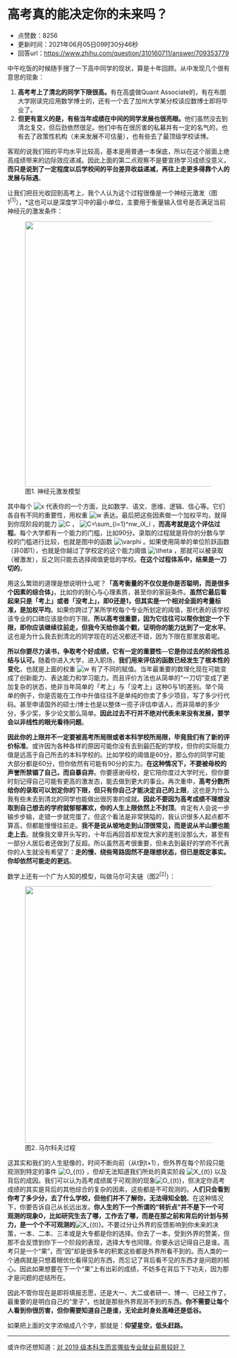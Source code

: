 # 高考真的能决定你的未来吗？
- 点赞数：8256
- 更新时间：2021年06月05日09时30分46秒
- 回答url：https://www.zhihu.com/question/310160711/answer/709353779
<body>
 <a href="https://www.zhihu.com/zvideo/1384437947845005312" data-draft-node="block" data-draft-type="link-card"></a>
 <p data-pid="nQVGJWNt">中午吃饭的时候随手搜了一下高中同学的现状，算是十年回顾。从中发现几个很有意思的现象：</p>
 <ol>
  <li data-pid="4okVC3Ho"><b>高考考上了清北的同学下限很高。</b>有在高盛做Quant Associate的，有在布朗大学刚读完应用数学博士的，还有一个去了加州大学某分校读应数博士即将毕业了。</li>
  <li data-pid="w-eI8kWH"><b>但更有意义的是，有些当年成绩在中间的同学发展也很亮眼。</b>他们虽然没去到清北复交，但后劲依然很足。他们中有在很厉害的私募并有一定的名气的，也有去了政策性机构（未来发展不可估量），也有些去了最顶级学校读博。</li>
 </ol>
 <p data-pid="F13V-CtO">客观的说我们班的平均水平比较高，基本是用普通一本保底，所以在这个层面上绝高成绩带来的边际效应递减。因此上面的第二点观察不是要宣扬学习成绩没意义，<b>而只是说到了一定程度以后学校间的平台差异收益递减，再往上走更多得靠个人的发展与际遇</b>。</p>
 <p data-pid="kYkdNoML">让我们把目光收回到高考上，我个人认为这个过程很像是一个神经元激发（图1<sup data-text="" data-url="https://en.wikibooks.org/wiki/Artificial_Neural_Networks/Activation_Functions" data-draft-node="inline" data-draft-type="reference" data-numero="1">[1]</sup>），*这也可以是深度学习中的最小单位，主要用于衡量输入信号是否满足当前神经元的激发条件：</p>
 <figure data-size="normal">
  <img src="https://picx.zhimg.com/50/v2-836686346cd99a32682b4b24d108eacc_720w.jpg?source=1940ef5c" data-size="normal" data-rawwidth="600" data-rawheight="285" data-original-token="v2-836686346cd99a32682b4b24d108eacc" data-default-watermark-src="https://picx.zhimg.com/50/v2-a25bbe5b8a179b0e6b27bbbd1801b11c_720w.jpg?source=1940ef5c" class="origin_image zh-lightbox-thumb" width="600" data-original="https://picx.zhimg.com/v2-836686346cd99a32682b4b24d108eacc_r.jpg?source=1940ef5c">
  <figcaption>
   图1. 神经元激发模型
  </figcaption>
 </figure>
 <p data-pid="d6g8KagB">其中每个 <img src="https://www.zhihu.com/equation?tex=x" alt="x" eeimg="1"> 代表你的一个方面，比如数学、语文、思维、逻辑、信心等。它们各自有不同的重要性，用权重 <img src="https://www.zhihu.com/equation?tex=w" alt="w" eeimg="1"> 表达。最后把这些因素做一个加权平均，就得到你现阶段的能力 <img src="https://www.zhihu.com/equation?tex=C" alt="C" eeimg="1"> ， <img src="https://www.zhihu.com/equation?tex=C%3D%5Csum_%7Bi%3D1%7D%5Enw_iX_i" alt="C=\sum_{i=1}^nw_iX_i" eeimg="1"> ，<b>而高考就是这个评估过程</b>。每个大学都有一个能力的门槛，比如90分。录取的过程就是将你的分数与学校的门槛进行比较，也就是图中的函数 <img src="https://www.zhihu.com/equation?tex=%5Cvarphi" alt="\varphi" eeimg="1"> 。如果使用简单的单位阶跃函数（非0即1），也就是你越过了学校定的这个能力阈值 <img src="https://www.zhihu.com/equation?tex=%5Ctheta" alt="\theta" eeimg="1"> ，那就可以被录取（被激发），反之则只能去选择阈值更低的学校。<b>在这个过程体系中，结果是一刀切的</b>。</p>
 <p data-pid="O_piC2He">用这么繁琐的道理是想说明什么呢？<b>「高考衡量的不仅仅是你是否聪明，而是很多个因素的综合体」</b>，比如你的耐心与心理素质，甚至你的家庭条件。<b>虽然它最后看起来只是「考上」或者「没考上」，即0还是1，但其实是一个相对全面的考量标准，是加权平均</b>。如果你跨过了某所学校每个专业所划定的阈值，那代表的该学校该专业的口碑应该是你的下限。<b>所以高考很重要，因为它往往可以帮你划定一个下限，即你应该继续往前走，但我今天给你盖个戳，证明你的能力达到了一定水平</b>。这也是为什么我去到清北的同学现在的近况都还不错，因为下限在那里放着呢。</p>
 <p data-pid="hFRwRCJG"><b>所以你要尽力读书，争取考个好成绩，它有一定的重要性</b>—<b>它是你过去的阶段性总结与认可。</b>随着你进入大学，进入职场，<b>我们用来评估的函数已经发生了根本性的变化</b>，也就是上面的权重 <img src="https://www.zhihu.com/equation?tex=w" alt="w" eeimg="1"> 有了不同的赋值。当年最重要的数理化现在可能变成了创新能力、表达能力和学习能力。而且评价方法也从简单的“一刀切”变成了更加复杂的状态，绝非当年简单的「考上」与「没考上」这种0与1的差别。举个简单的例子，你是否能在工作中升值往往不是单纯的你卖了多少项目，写了多少行代码。甚至申请国外的硕士/博士也是以整体一揽子评估申请人，而非简单的多少分，多少奖，多少论文那么简单。<b>因此过去不行并不绝对代表未来没有发展，要学会以非线性的眼光看待问题</b>。</p>
 <p data-pid="P7OFrOda"><b>因此你的上限并不一定要被高考所局限或者本科学校所局限，毕竟我们有了新的评价标准</b>。或许因为各种各样的原因可能你没有去到最匹配的学校，但你的实际能力值是远高于自己所去的本科学校的。比如学校的阈值是60分，那么你的同学可能大部分都是60分，但你依然有可能有90分的实力。<b>在这种情况下，不要被母校的声誉所禁锢了自己，而自暴自弃</b>。你要感谢母校，是它陪你度过大学时光，但你要时刻记得自己可能有更高的激发态，能去做到更大的事业。再次重申，<b>高考分数所给你的录取可以划定你的下限，但只有你自己才能决定自己的上限</b>，这也是为什么我有些未去到清北的同学也能做出很厉害的成就。<b>因此不要因为高考成绩不理想没取到自己想去的学府就郁郁寡欢，你的人生上限依然上不封顶</b>。肯定有人会说一步输步步输，走错一步就完蛋了。但这个看法是非常狭隘的，我认识很多人起点都不算高，但都能慢慢往前走。<b>我不是说从坡地走到山顶很常见，而是说从半山腰也能走上去</b>。就像我文章开头写的，十年后再回首却发现大家的差别没那么大，甚至有一部分人居后者还做到了反超。所以虽然高考很重要，但未去到最好的学府不代表你的人生就没有希望了：<b>走的慢、绕些弯路固然不是理想状态，但已是既定事实。你却依然可能走的更远</b>。</p>
 <p data-pid="DeSjwJyk">数学上还有一个广为人知的模型，叫做马尔可夫链（图2<sup data-text="" data-url="https://www.researchgate.net/publication/278639262_micromachines_Reciprocal_Estimation_of_Pedestrian_Location_and_Motion_State_toward_a_Smartphone_Geo-Context_Computing_Solution" data-draft-node="inline" data-draft-type="reference" data-numero="2">[2]</sup>）：</p>
 <figure data-size="normal">
  <img src="https://picx.zhimg.com/50/v2-fe592e011f4a3cb9497a62ef7de498a1_720w.jpg?source=1940ef5c" data-size="normal" data-rawwidth="581" data-rawheight="237" data-original-token="v2-fe592e011f4a3cb9497a62ef7de498a1" data-default-watermark-src="https://pica.zhimg.com/50/v2-f088a1cf849ad9be75ebba9986d9eecf_720w.jpg?source=1940ef5c" class="origin_image zh-lightbox-thumb" width="581" data-original="https://picx.zhimg.com/v2-fe592e011f4a3cb9497a62ef7de498a1_r.jpg?source=1940ef5c">
  <figcaption>
   图2. 马尔科夫过程
  </figcaption>
 </figure>
 <p data-pid="BLs8jj3O">这其实和我们的人生挺像的，时间不断向前（从t到t+1），但外界在每个阶段只能观测到特定的事件 <img src="https://www.zhihu.com/equation?tex=O_%7B%28t%29%7D" alt="O_{(t)}" eeimg="1"> ，但却无法知道我们所处的真实阶段 <img src="https://www.zhihu.com/equation?tex=X_%7B%28t%29%7D" alt="X_{(t)}" eeimg="1"> 以及背后的成因。我们可以认为高考成绩属于可观测的现象<img src="https://www.zhihu.com/equation?tex=O_%7B%28t%29%7D" alt="O_{(t)}" eeimg="1">，但决定你高考成绩的其实是背后的其他综合的复杂的因素，这些都是不可观测的。<b>人们只会看到你考了多少分，去了什么学校，但他们并不了解你，无法得知全貌</b>。在这种情况下，你要告诉自己从长远出发。<b>你人生的下一个所谓的“转折点”并不是下一个可观测的现象O，比如研究生去了哪，工作去了哪，而是在那之前和背后的计划与努力，是一个个不可观测的</b><img src="https://www.zhihu.com/equation?tex=X_%7B%28t%29%7D" alt="X_{(t)}" eeimg="1">。不要过分让外界的反馈影响到你未来的决策，一本、二本、三本或是大专都是你的选择。你去了一本，受到外界的赞美，但那不会反馈到你下一个阶段的表现，选择大专也同理。你要永远记得自己是谁。高考只是一个“果”，而“因”却是很多年的积累这些都是外界所看不到的。而人类的一个通病就是只想着眼优化看得见的东西，而忘记了背后看不见的东西才是问题的核心。因此如果想要在下一个“果”上有出彩的成绩，不妨多在背后下下功夫，因为那才是问题的症结所在。</p>
 <p data-pid="G_IoauYD">因此不管你现在是即将填报志愿，还是大一、大二或者研一、博一、已经工作了，最重要的是明白自己的“里子”，也就是那些外界观测不到的东西。<b>你不需要让每个人看到你很厉害，但你需要知道自己是谁，无论此时身处高峰还是低谷。</b></p>
 <p data-pid="FUYHTp5X">如果把上面的文字浓缩成八个字，那就是：<b>仰望星空，低头赶路。</b></p>
 <hr>
 <p data-pid="RsipBGzX">或许你还想知道：<a href="https://www.zhihu.com/question/326360480/answer/699590389" class="internal">对 2019 级本科生而言哪些专业就业前景较好？</a></p>
</body>